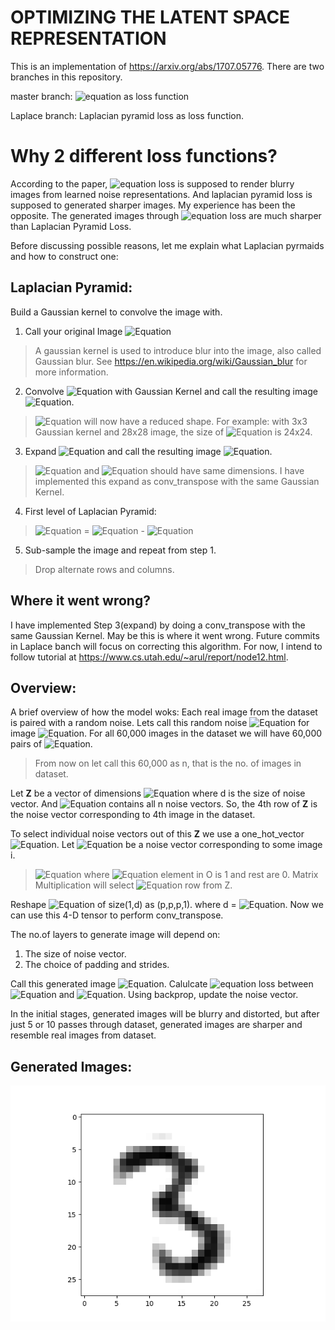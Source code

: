 
# OPTIMIZING THE LATENT SPACE REPRESENTATION

This is an implementation of https://arxiv.org/abs/1707.05776. There are two branches in this repository.

master branch: ![equation](https://latex.codecogs.com/gif.latex?\inline&space;$l_2$) as loss function

Laplace branch: Laplacian pyramid loss as loss function.

# Why 2 different loss functions?

According to the paper, ![equation](https://latex.codecogs.com/gif.latex?\inline&space;$l_2$) loss is supposed to render blurry images from learned noise representations. And laplacian pyramid loss is supposed to generated sharper images. My experience has been the opposite. The generated images through ![equation](https://latex.codecogs.com/gif.latex?\inline&space;$l_2$) loss are much sharper than Laplacian Pyramid Loss.

Before discussing possible reasons, let me explain what Laplacian pyrmaids and how to construct one: 
## Laplacian Pyramid:
Build a Gaussian kernel to convolve the image with.

1. Call your original Image ![Equation](https://latex.codecogs.com/gif.latex?\inline&space;$G_0$)
> A gaussian kernel is used to introduce blur into the image, also called Gaussian blur. See https://en.wikipedia.org/wiki/Gaussian_blur for more information.
2. Convolve ![Equation](https://latex.codecogs.com/gif.latex?\inline&space;$G_0$) with Gaussian Kernel and call the resulting image ![Equation](https://latex.codecogs.com/gif.latex?\inline&space;$G_1$).
> ![Equation](https://latex.codecogs.com/gif.latex?\inline&space;$G_1$) will now have a reduced shape. 
> For example: with 3x3 Gaussian kernel and 28x28 image, the size of ![Equation](https://latex.codecogs.com/gif.latex?\inline&space;$G_1$) is 24x24.
3. Expand ![Equation](https://latex.codecogs.com/gif.latex?\inline&space;$G_1$) and call the resulting image ![Equation](https://latex.codecogs.com/gif.latex?\inline&space;$G_1exp$).
> ![Equation](https://latex.codecogs.com/gif.latex?\inline&space;$G_0$) and ![Equation](https://latex.codecogs.com/gif.latex?\inline&space;$G_1exp$) should have same dimensions.
> I have implemented this expand as conv_transpose with the same Gaussian Kernel.
4. First level of Laplacian Pyramid:
> ![Equation](https://latex.codecogs.com/gif.latex?\inline&space;$L_1$) = ![Equation](https://latex.codecogs.com/gif.latex?\inline&space;$G_0$) - ![Equation](https://latex.codecogs.com/gif.latex?\inline&space;$G_1exp$)
5. Sub-sample the image and repeat from step 1.
> Drop alternate rows and columns.

## Where it went wrong?

I have implemented Step 3(expand) by doing a conv_transpose with the same Gaussian Kernel. May be this is where it went wrong. 
Future commits in Laplace banch will focus on correcting this algorithm. For now, I intend to follow tutorial at https://www.cs.utah.edu/~arul/report/node12.html.

## Overview:
A brief overview of how the model woks:
Each real image from the dataset is paired with a random noise. Lets call this random noise ![Equation](https://latex.codecogs.com/gif.latex?\inline&space;$Z_i$) for image ![Equation](https://latex.codecogs.com/gif.latex?\inline&space;$x_i$). For all 60,000 images in the dataset we will have 60,000 pairs of ![Equation](https://latex.codecogs.com/gif.latex?\inline&space;($z_i$,&space;$x_i$)).
> From now on let call this 60,000 as n, that is the no. of images in dataset.

Let **Z** be a vector of dimensions ![Equation](https://latex.codecogs.com/gif.latex?\inline&space;$n$,$d$) where d is the size of noise vector. And ![Equation](https://latex.codecogs.com/gif.latex?\inline&space;$Z_{n,d}$) contains all n noise vectors. So, the 4th row of **Z** is the noise vector corresponding to 4th image in the dataset.

To select individual noise vectors out of this **Z** we use a one_hot_vector ![Equation](https://latex.codecogs.com/gif.latex?\inline&space;$O_{1,n}$).
Let ![Equation](https://latex.codecogs.com/gif.latex?\inline&space;$N_i$) be a noise vector corresponding to some image i.
> ![Equation](https://latex.codecogs.com/gif.latex?\inline&space;$N_{1,d}$&space;=&space;$O_{1,n}$&space;x&space;$Z_{n,d}$)
> where ![Equation](https://latex.codecogs.com/gif.latex?\inline&space;$i^{th}$) element in O is 1 and rest are 0. Matrix Multiplication will select ![Equation](https://latex.codecogs.com/gif.latex?\inline&space;$i^{th}$)  row from Z.

Reshape ![Equation](https://latex.codecogs.com/gif.latex?\inline&space;$N_i$) of size(1,d) as (p,p,p,1). where d = ![Equation](https://latex.codecogs.com/gif.latex?\inline&space;$p^3$). Now we can use this 4-D tensor to perform conv_transpose.

The no.of layers to generate image will depend on:
1. The size of noise vector.
2. The choice of padding and strides.    

Call this generated image ![Equation](https://latex.codecogs.com/gif.latex?\inline&space;$x'$). Calulcate ![equation](https://latex.codecogs.com/gif.latex?\inline&space;$l_2$) loss between ![Equation](https://latex.codecogs.com/gif.latex?\inline&space;$x'$) and ![Equation](https://latex.codecogs.com/gif.latex?\inline&space;$x_i$). Using backprop, update the noise vector. 

In the initial stages, generated images will be blurry and distorted, but after just 5 or 10 passes through dataset, generated images are sharper and resemble real images from dataset.


## Generated Images:
![Image generated from noise](/images/generated/run2/10360.png)
